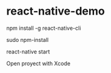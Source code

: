 # react-native-demo

npm install -g react-native-cli

sudo npm-install

react-native start

Open proyect with Xcode
